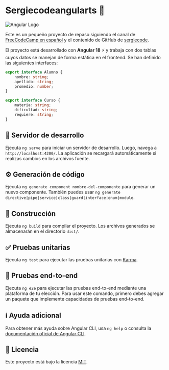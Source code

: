 # Sergiecodeangularts 🚀

![Angular Logo](https://angular.io/assets/images/logos/angular/angular.svg)

Este es un pequeño proyecto de repaso siguiendo el canal de [FreeCodeCamp en español](https://www.youtube.com/@freecodecampes) y el contenido de GitHub de [sergiecode](https://gist.github.com/sergiecode). 

El proyecto está desarrollado con **Angular 18** ⚡ y trabaja con dos tablas cuyos datos se manejan de forma estática en el frontend. Se han definido las siguientes interfaces:

```typescript
export interface Alumno {
    nombre: string;
    apellido: string;
    promedio: number;
}

export interface Curso {
    materia: string;
    dificultad: string;
    requiere: string;
}
```

## 📌 Servidor de desarrollo

Ejecuta `ng serve` para iniciar un servidor de desarrollo. Luego, navega a `http://localhost:4200/`. La aplicación se recargará automáticamente si realizas cambios en los archivos fuente.

## ⚙️ Generación de código

Ejecuta `ng generate component nombre-del-componente` para generar un nuevo componente. También puedes usar `ng generate directive|pipe|service|class|guard|interface|enum|module`.

## 🔨 Construcción

Ejecuta `ng build` para compilar el proyecto. Los archivos generados se almacenarán en el directorio `dist/`.

## ✅ Pruebas unitarias

Ejecuta `ng test` para ejecutar las pruebas unitarias con [Karma](https://karma-runner.github.io).

## 🧪 Pruebas end-to-end

Ejecuta `ng e2e` para ejecutar las pruebas end-to-end mediante una plataforma de tu elección. Para usar este comando, primero debes agregar un paquete que implemente capacidades de pruebas end-to-end.

## ℹ️ Ayuda adicional

Para obtener más ayuda sobre Angular CLI, usa `ng help` o consulta la [documentación oficial de Angular CLI](https://angular.dev/tools/cli).

## 📄 Licencia

Este proyecto está bajo la licencia [MIT](./LICENSE).
